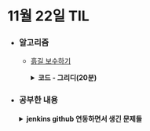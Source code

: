 # 11월 22일 TIL

* ### 알고리즘

    * [흙길 보수하기](https://www.acmicpc.net/problem/1911)
    
      <details>
      <summary><strong>코드 - 그리디(20분)</strong></summary>

        ```java

            import java.io.*;
            import java.util.*;

            class Main {
                public static void main(String[] args) throws IOException {
                    BufferedReader br = new BufferedReader(new InputStreamReader(System.in));
                    BufferedWriter bw = new BufferedWriter(new OutputStreamWriter(System.out));

                    //그리디 - 정렬, 뒤에서 보기, 바로 직전 최대 혹은 걍 값 저장해서 사용

                    StringTokenizer tokenizer = new StringTokenizer(br.readLine());
                    int n = Integer.parseInt(tokenizer.nextToken());
                    int l = Integer.parseInt(tokenizer.nextToken());

                    int[][] holes = new int[n][2];
                    for(int i=0 ; i<n ; i++){
                        tokenizer = new StringTokenizer(br.readLine());
                        int start = Integer.parseInt(tokenizer.nextToken());
                        int end = Integer.parseInt(tokenizer.nextToken());

                        holes[i] = new int[]{start, end};
                    }

                    Arrays.sort(holes, (o1, o2) -> o1[0] - o2[0]);

                    int answer = 0, start = holes[0][0];
                    for(int[] hole : holes){
                        hole[0] = Math.max(hole[0], start);
                        int cnt = (int)Math.ceil((double)(hole[1] - hole[0]) / l);
                        answer += cnt;
                        start = hole[0] + cnt * l;
                    }

                    bw.write(String.valueOf(answer));
                    bw.close();
                    br.close();
                }
            }

        ```

    </details>

* ### 공부한 내용
  
  <details>
  <summary><strong>jenkins github 연동하면서 생긴 문제들</strong></summary>

    1. 연동이 안 된 이유: jenkins의 default branch는 master이기 때문에 develop가 default인 경우는 안 되기 때문에, 소스 코드 관리에서 git을 누르고 브랜치를 직접 입력해야 연동된다.

    2. github webkook에서 https://{jenkins주소}/github-webhook/ 로 끝에 /를 해야 제대로 요청한다.

    3. invoke gradle로 하면 안되는 경우가 있다. 이유는 모름. execute shell에서 명령어로 처리하도록 하자.

    4. localhost에서 jenkins와 github 연동하기 위해서는 포트포워딩이 필요하기 때문에 ngrok를 사용해서 간단하게 해결

    5. window에서 작성한다면 bat""" """ 안에서는 %값%을 해야 environments에 선언한 변수를 인식한다.

    6. docker hub는 _ 허용 X

  </details>